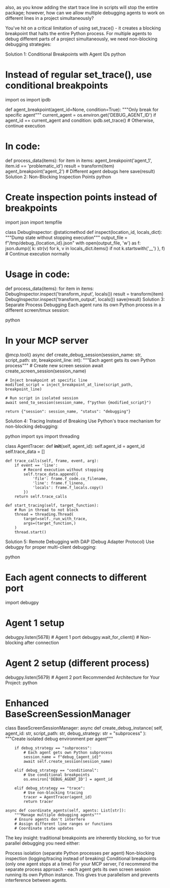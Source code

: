 <!-- ---
!-- Timestamp: 2025-08-29 01:24:00
!-- Author: ywatanabe
!-- File: /home/ywatanabe/proj/screen-manager/FOR_SIMULTANEOUS_IPDB_DEBUGGING.md
!-- --- -->

also, as you know adding the start trace line in scripts will stop the entire package; however, how can we allow multiple debugging agents to work on different lines in a project simultaneously?

You've hit on a critical limitation of using set_trace() - it creates a blocking breakpoint that halts the entire Python process. For multiple agents to debug different parts of a project simultaneously, we need non-blocking debugging strategies:

Solution 1: Conditional Breakpoints with Agent IDs
python
# Instead of regular set_trace(), use conditional breakpoints
import os
import ipdb

def agent_breakpoint(agent_id=None, condition=True):
    """Only break for specific agent"""
    current_agent = os.environ.get('DEBUG_AGENT_ID')
    if agent_id == current_agent and condition:
        ipdb.set_trace()
    # Otherwise, continue execution

# In code:
def process_data(items):
    for item in items:
        agent_breakpoint('agent_1', item.id == 'problematic_id')
        result = transform(item)
        agent_breakpoint('agent_2')  # Different agent debugs here
        save(result)
Solution 2: Non-Blocking Inspection Points
python
# Create inspection points instead of breakpoints
import json
import tempfile

class DebugInspector:
    @staticmethod
    def inspect(location_id, locals_dict):
        """Dump state without stopping execution"""
        output_file = f"/tmp/debug_{location_id}.json"
        with open(output_file, 'w') as f:
            json.dump({
                k: str(v) for k, v in locals_dict.items()
                if not k.startswith('__')
            }, f)
        # Continue execution normally

# Usage in code:
def process_data(items):
    for item in items:
        DebugInspector.inspect('transform_input', locals())
        result = transform(item)
        DebugInspector.inspect('transform_output', locals())
        save(result)
Solution 3: Separate Process Debugging
Each agent runs its own Python process in a different screen/tmux session:

python
# In your MCP server
@mcp.tool()
async def create_debug_session(session_name: str, script_path: str, breakpoint_line: int):
    """Each agent gets its own Python process"""
    # Create new screen session
    await create_screen_session(session_name)
    
    # Inject breakpoint at specific line
    modified_script = inject_breakpoint_at_line(script_path, breakpoint_line)
    
    # Run script in isolated session
    await send_to_session(session_name, f"python {modified_script}")
    
    return {"session": session_name, "status": "debugging"}
Solution 4: Tracing Instead of Breaking
Use Python's trace mechanism for non-blocking debugging:

python
import sys
import threading

class AgentTracer:
    def __init__(self, agent_id):
        self.agent_id = agent_id
        self.trace_data = []
        
    def trace_calls(self, frame, event, arg):
        if event == 'line':
            # Record execution without stopping
            self.trace_data.append({
                'file': frame.f_code.co_filename,
                'line': frame.f_lineno,
                'locals': frame.f_locals.copy()
            })
        return self.trace_calls
    
    def start_tracing(self, target_function):
        # Run in thread to not block
        thread = threading.Thread(
            target=self._run_with_trace, 
            args=(target_function,)
        )
        thread.start()
Solution 5: Remote Debugging with DAP (Debug Adapter Protocol)
Use debugpy for proper multi-client debugging:

python
# Each agent connects to different port
import debugpy

# Agent 1 setup
debugpy.listen(5678)  # Agent 1 port
debugpy.wait_for_client()  # Non-blocking after connection

# Agent 2 setup (different process)
debugpy.listen(5679)  # Agent 2 port
Recommended Architecture for Your Project:
python
# Enhanced BaseScreenSessionManager
class BaseScreenSessionManager:
    async def create_debug_instance(
        self, 
        agent_id: str, 
        script_path: str,
        debug_strategy: str = "subprocess"
    ):
        """Create isolated debug environment per agent"""
        
        if debug_strategy == "subprocess":
            # Each agent gets own Python subprocess
            session_name = f"debug_{agent_id}"
            await self.create_session(session_name)
            
        elif debug_strategy == "conditional":
            # Use conditional breakpoints
            os.environ['DEBUG_AGENT_ID'] = agent_id
            
        elif debug_strategy == "trace":
            # Use non-blocking tracing
            tracer = AgentTracer(agent_id)
            return tracer

    async def coordinate_agents(self, agents: List[str]):
        """Manage multiple debugging agents"""
        # Ensure agents don't interfere
        # Assign different line ranges or functions
        # Coordinate state updates
The key insight: traditional breakpoints are inherently blocking, so for true parallel debugging you need either:

Process isolation (separate Python processes per agent)
Non-blocking inspection (logging/tracing instead of breaking)
Conditional breakpoints (only one agent stops at a time)
For your MCP server, I'd recommend the separate process approach - each agent gets its own screen session running its own Python instance. This gives true parallelism and prevents interference between agents.

<!-- EOF -->
